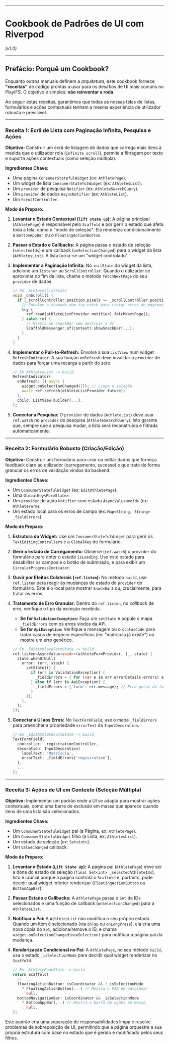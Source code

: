 -----

# Cookbook de Padrões de UI com Riverpod

*(v1.0)*

-----

## Prefácio: Porquê um Cookbook?

Enquanto outros manuais definem a *arquitetura*, este cookbook fornece **"receitas"** de código prontas a usar para os desafios de UI mais comuns no PlayIFS. O objetivo é simples: **não reinventar a roda**.

Ao seguir estas receitas, garantimos que todas as nossas telas de listas, formulários e ações contextuais tenham a mesma experiência de utilizador robusta e previsível.

-----

### **Receita 1: Ecrã de Lista com Paginação Infinita, Pesquisa e Ações**

**Objetivo:** Construir um ecrã de listagem de dados que carrega mais itens à medida que o utilizador rola (`infinite scroll`), permite a filtragem por texto e suporta ações contextuais (como seleção múltipla).

**Ingredientes Chave:**

* Uma página `ConsumerStatefulWidget` (ex: `AthletePage`).
* Um widget de lista `ConsumerStatefulWidget` (ex: `AthletesList`).
* Um `provider` de pesquisa `Notifier` (ex: `AthleteSearchQuery`).
* Um `provider` de dados `AsyncNotifier` (ex: `AthleteList`).
* Um `ScrollController`.

**Modo de Preparo:**

1. **Levantar o Estado Contextual (`lift state up`):** A página principal (`AthletePage`) é responsável pelo `Scaffold` e por gerir o estado que afeta toda a tela, como o "modo de seleção". Ela renderiza condicionalmente a `BottomAppBar` ou o `FloatingActionButton`.

2. **Passar o Estado e Callbacks:** A página passa o estado de seleção (`selectedIds`) e um callback (`onSelectionChanged`) para o widget da lista (`AthletesList`). A lista torna-se um "widget controlado".

3. **Implementar a Paginação Infinita:** No `initState` do widget da lista, adicione um `listener` ao `ScrollController`. Quando o utilizador se aproximar do fim da lista, chame o método `fetchNextPage` do seu `provider` de dados.

    ```dart
    // Em _AthletesListState
    void _onScroll() {
      if (_scrollController.position.pixels >= _scrollController.position.maxScrollExtent * 0.8) {
        // Envolve a chamada num try-catch para tratar erros de paginação
        try {
          ref.read(athleteListProvider.notifier).fetchNextPage();
        } catch (e) {
          // Mostra um SnackBar sem destruir a UI
          ScaffoldMessenger.of(context).showSnackBar(...);
        }
      }
    }
    ```

4. **Implementar o Pull-to-Refresh:** Envolva a sua `ListView` num widget `RefreshIndicator`. A sua função `onRefresh` deve invalidar o `provider` de dados para forçar uma recarga a partir do zero.

    ```dart
    // Em AthletesList -> build
    RefreshIndicator(
      onRefresh: () async {
        widget.onSelectionChanged({}); // Limpa a seleção
        await ref.refresh(athleteListProvider.future);
      },
      child: ListView.builder(...),
    );
    ```

5. **Conectar a Pesquisa:** O `provider` de dados (`AthleteList`) deve usar `ref.watch` no `provider` de pesquisa (`AthleteSearchQuery`). Isto garante que, sempre que a pesquisa mudar, a lista será reconstruída e filtrada automaticamente.

-----

### **Receita 2: Formulário Robusto (Criação/Edição)**

**Objetivo:** Construir um formulário para criar ou editar dados que forneça feedback claro ao utilizador (carregamento, sucesso) e que trate de forma granular os erros de validação vindos do backend.

**Ingredientes Chave:**

* Um `ConsumerStatefulWidget` (ex: `EditAthletePage`).
* Uma `GlobalKey<FormState>`.
* Um `provider` de ação `Notifier` com estado `AsyncValue<void>` (ex: `AthleteForm`).
* Um estado local para os erros de campo (ex: `Map<String, String> _fieldErrors`).

**Modo de Preparo:**

1. **Estrutura do Widget:** Use um `ConsumerStatefulWidget` para gerir os `TextEditingController`s e a `GlobalKey` do formulário.

2. **Gerir o Estado de Carregamento:** Observe (`ref.watch`) o `provider` do formulário para obter o estado `isLoading`. Use este estado para desabilitar os campos e o botão de submissão, e para exibir um `CircularProgressIndicator`.

3. **Ouvir por Efeitos Colaterais (`ref.listen`):** No método `build`, use `ref.listen` para reagir às mudanças de estado do `provider` do formulário. Este é o local para mostrar `SnackBar`s ou, crucialmente, para tratar os erros.

4. **Tratamento de Erro Granular:** Dentro do `ref.listen`, no *callback* de erro, verifique o tipo da exceção recebida.

      * **Se for `ValidationException`:** Faça um `setState` e popule o mapa `_fieldErrors` com os erros vindos da API.
      * **Se for `ApiException`:** Verifique a mensagem ou o `statusCode` para tratar casos de negócio específicos (ex: "matrícula já existe") ou mostre um erro genérico.

    <!-- end list -->

    ```dart
    // Em _EditAthleteFormState -> build
    ref.listen<AsyncValue<void>>(athleteFormProvider, (_, state) {
      state.whenOrNull(
        error: (err, stack) {
          setState(() {
            if (err is ValidationException) {
              _fieldErrors = { for (var e in err.errorDetails.errors) e.fieldName: e.message };
            } else if (err is ApiException) {
              _fieldErrors = {'form': err.message}; // Erro geral do formulário
            }
          });
        },
      );
    });
    ```

5. **Conectar a UI aos Erros:** No `TextFormField`, use o mapa `_fieldErrors` para preencher a propriedade `errorText` da `InputDecoration`.

    ```dart
    // Em _EditAthleteFormState -> build
    TextFormField(
      controller: _registrationController,
      decoration: InputDecoration(
        labelText: 'Matrícula',
        errorText: _fieldErrors['registration'],
      ),
      ...
    );
    ```

-----

### **Receita 3: Ações de UI em Contexto (Seleção Múltipla)**

**Objetivo:** Implementar um padrão onde a UI se adapta para mostrar ações contextuais, como uma barra de exclusão em massa que aparece quando itens de uma lista são selecionados.

**Ingredientes Chave:**

* Um `ConsumerStatefulWidget` pai (a Página, ex: `AthletePage`).
* Um `ConsumerStatefulWidget` filho (a Lista, ex: `AthletesList`).
* Um estado de seleção (ex: `Set<int>`).
* Um `ValueChanged` callback.

**Modo de Preparo:**

1. **Levantar o Estado (`Lift State Up`):** A página pai (`AthletePage`) deve ser a dona do estado de seleção (`final Set<int> _selectedAthleteIds`). Isto é crucial porque a página controla o `Scaffold` e, portanto, pode decidir qual widget inferior renderizar (`FloatingActionButton` ou `BottomAppBar`).

2. **Passar Estado e Callbacks:** A `AthletePage` passa o `Set` de IDs selecionados e uma função de callback (`onSelectionChanged`) para a `AthletesList`.

3. **Notificar o Pai:** A `AthletesList` não modifica o seu próprio estado. Quando um item é selecionado (via `onTap` ou `onLongPress`), ela cria uma nova cópia do `Set`, adiciona/remove o ID, e chama `widget.onSelectionChanged(newSelection)` para notificar a página pai da mudança.

4. **Renderização Condicional no Pai:** A `AthletePage`, no seu método `build`, usa o estado `_isSelectionMode` para decidir qual widget renderizar no `Scaffold`.

    ```dart
    // Em _AthletePageState -> build
    return Scaffold(
      // ...
      floatingActionButton: isCoordinator && !_isSelectionMode
        ? FloatingActionButton(...) // Mostra o FAB de adicionar
        : null,
      bottomNavigationBar: isCoordinator && _isSelectionMode
        ? BottomAppBar(...) // Mostra a barra de ações em massa
        : null,
    );
    ```

Este padrão cria uma separação de responsabilidades limpa e resolve problemas de sobreposição de UI, permitindo que a página orquestre a sua própria estrutura com base no estado que é gerido e modificado pelos seus filhos.
